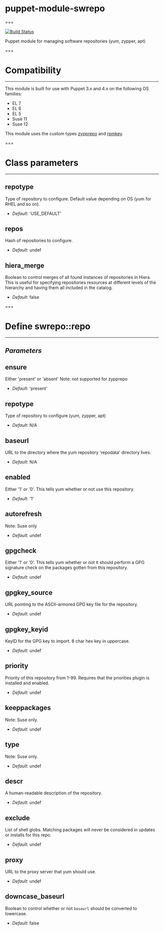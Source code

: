 # puppet-module-swrepo
===

[![Build Status](https://travis-ci.org/jwennerberg/puppet-module-swrepo.png?branch=master)](https://travis-ci.org/jwennerberg/puppet-module-swrepo)

Puppet module for managing software repositories (yum, zypper, apt)

===

# Compatibility
---------------
This module is built for use with Puppet 3.x and 4.x on the following OS families:

* EL 7
* EL 6
* EL 5
* Suse 11
* Suse 12

This module uses the custom types [zypprepo](https://github.com/deadpoint/puppet-zypprepo) and [rpmkey](https://github.com/stschulte/puppet-rpmkey).

===

# Class parameters
------------------

repotype
--------
Type of repository to configure. Default value depending on OS (yum for RHEL and so on).

- *Default*: 'USE_DEFAULT'

repos
-----
Hash of repositories to configure.

- *Default*: undef

hiera_merge
-----------
Boolean to control merges of all found instances of repositories in Hiera. This is useful for specifying repositories resources at different levels of the hierarchy and having them all included in the catalog.

- *Default*: false

===

# Define swrepo::repo
---------------------

*Parameters*
------------

ensure
------
Either 'present' or 'absent' Note: not supported for zypprepo

- *Default*: 'present'

repotype
--------
Type of repository to configure (yum, zypper, apt)

- *Default*: N/A

baseurl
-------
URL  to the directory where the yum repository 'repodata' directory lives.

- *Default*: N/A

enabled
-------
Either '1' or '0'. This tells yum whether or not use this repository.

- *Default*: '1'

autorefresh
-----------
Note: Suse only

- *Default*: undef

gpgcheck
--------
Either '1' or '0'. This tells yum whether or not it should perform a GPG signature check on the packages gotten from this repository.

- *Default*: undef

gpgkey_source
-------------
URL pointing to the ASCII-armored GPG key file for the repository.

- *Default*: undef

gpgkey_keyid
------------
KeyID for the GPG key to import. 8 char hex key in uppercase.

- *Default*: undef

priority
--------
Priority of this repository from 1-99. Requires that the priorities plugin is installed and enabled.

- *Default*: undef

keeppackages
------------
Note: Suse only.

- *Default*: undef

type
----
Note: Suse only.

- *Default*: undef

descr
-----
A human-readable description of the repository.

- *Default*: undef

exclude
-------
List of shell globs. Matching packages will never be considered in updates or installs for this repo.

- *Default*: undef

proxy
-----
URL to the proxy server that yum should use.

- *Default*: undef

downcase_baseurl
----------------
Boolean to control whether or not `baseurl` should be converted to lowercase.

- *Default*: false

